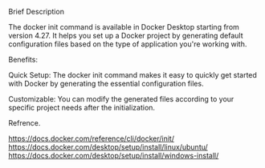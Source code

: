 Brief Description

The docker init command is available in Docker Desktop starting from version 4.27. It helps you set up a Docker project by generating default configuration files based on the type of application you're working with.

Benefits:

Quick Setup: The docker init command makes it easy to quickly get started with Docker by generating the essential configuration files.

Customizable: You can modify the generated files according to your specific project needs after the initialization.

Refrence.

https://docs.docker.com/reference/cli/docker/init/
https://docs.docker.com/desktop/setup/install/linux/ubuntu/ 
https://docs.docker.com/desktop/setup/install/windows-install/ 